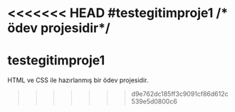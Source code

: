 <<<<<<< HEAD
#testegitimproje1
/* ödev projesidir*/
=======
# testegitimproje1

HTML ve CSS ile hazırlanmış bir ödev projesidir.
>>>>>>> d9e762dc185ff3c9091cf86d612c539e5d0800c6
